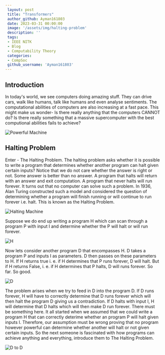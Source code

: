 ```yaml
---
 layout: post
 title: "Transformers"
 author_github: Ayman161803
 date: 2023-03-31 00:00:00
 image: '/assets/img/halting-problem'
 description: ''
 tags:
 - IEEE NITK
 - Blog
 - Computability Theory
 categories:
 - CompSoc
 github_username: 'Ayman161803'
---
```


## Introduction

In today's world, we see computers doing amazing stuff. They can drive cars, walk like humans, talk like humans and even analyse sentiments. The computational abilities of computers are also increasing at a fast pace. This might make us wonder- Is there really anything that the computers CANNOT do?
Is there really something that a massive supercomputer with the best computional abilities fails to achieve?

![Powerful Machine](http://kinooze.com/wp-content/uploads/2012/12/computers-main.jpg)

## Halting Problem

Enter - The Halting Problem. The halting problem asks whether it is possible to write a program that determines whether another program can halt given certain inputs? Notice that we do not care whether the answer is right or not. Some answer is better than no answer. A program that halts will return with an answer and exit computation. A program that never halts will run forever. It turns out that no computer can solve such a problem. In 1936, Alan Turing constructed such a model and considered the question of determining whether a program will finish running or will continue to run forever i.e. halt. This is known as the Halting Problem.


![Halting Machine](/blog/assets/img/halting-problem/1.png)



Suppose we do end up writing a program H which can scan through a program P with input I and determine whether the P will halt or will run forever. 

![H](/blog/assets/img/halting-problem/2.png)

Now lets consider another program D that encompasses H. D takes a program P and inputs I as parameters. D then passes on these parameters to H. If H returns true i. e. if H determines that P runs forever, D will halt. But if H returns False,  i. e. if H determines that P halts, D will runs forever. So far. So good.

![D](/blog/assets/img/halting-problem/3.png)

The problem arises when we try to feed in D into the program D. If D runs forever, H will have to correctly determine that D runs forever which will then halt the program D giving us a contradiction. If D halts with input I, H will determine that D halts which will then make D run forever. There must be something here. It all started when we assumed that we could write a program H that can correctly deterime whether an program P will halt given inputs I. Therefore, our assumption must be wrong proving that no program however powerful can determine whether another will halt or not given certain inputs. So the next someone is fascinated with how programs can achieve anything and everything, introduce them to The Halting Problem. 

![D to D](/blog/assets/img/halting-problem/4.png)
